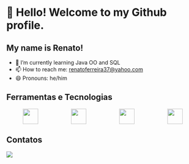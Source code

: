 # 👋 Hello! Welcome to my Github profile.
## My name is Renato!

- 🌱 I’m currently learning Java OO and SQL
- 📫 How to reach me: renatoferreira37@yahoo.com
- 😄 Pronouns: he/him

## Ferramentas e Tecnologias

<div style="display: flex; justify-content: space-around;">
  <img loading="lazy" src="https://cdn.jsdelivr.net/gh/devicons/devicon/icons/git/git-original.svg" width="40" height="40"/>
  <img loading="lazy" src="https://cdn.jsdelivr.net/gh/devicons/devicon/icons/java/java-original.svg" width="40" height="40"/>
  <img loading="lazy" src="https://cdn.jsdelivr.net/gh/devicons/devicon/icons/mysql/mysql-original-wordmark.svg" width="40" height="40"/>
  <img loading="lazy" src="https://cdn.jsdelivr.net/gh/devicons/devicon/icons/visualstudio/visualstudio-plain.svg" width="40" height="40"/>
</div>

## Contatos
<div>
  <a href="https://www.linkedin.com/in/renato-ferreira-/" target="_blank">
    <img loading="lazy" src="https://img.shields.io/badge/-LinkedIn-%230077B5?style=for-the-badge&logo=linkedin&logoColor=white" target="_blank">
  </a>   
</div>
